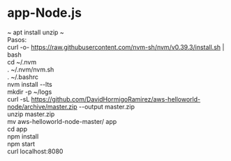 # app-Node.js  


 ~ apt install unzip ~  
Pasos:   
curl -o- https://raw.githubusercontent.com/nvm-sh/nvm/v0.39.3/install.sh | bash  
            cd ~/.nvm  
            . ~/.nvm/nvm.sh  
            . ~/.bashrc  
            nvm install --lts  
            mkdir -p ~/logs  
            curl -sL https://github.com/DavidHormigoRamirez/aws-helloworld-node/archive/master.zip --output master.zip  
            unzip master.zip  
            mv aws-helloworld-node-master/ app  
            cd app  
            npm install  
            npm start  
            curl localhost:8080  
